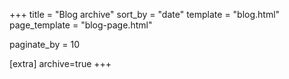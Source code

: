 +++
title = "Blog archive"
sort_by = "date"
template = "blog.html"
page_template = "blog-page.html"

paginate_by = 10

[extra]
archive=true
+++